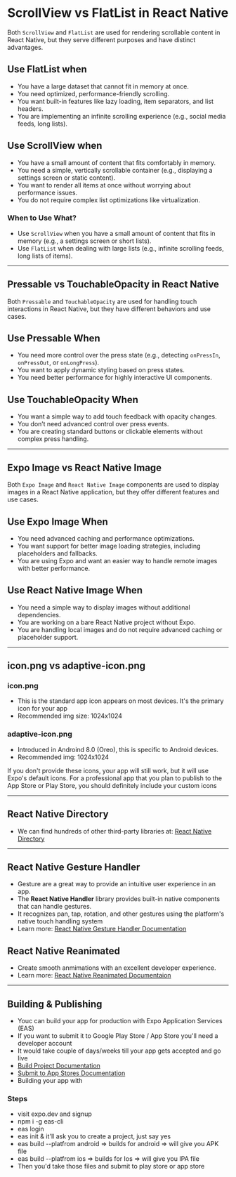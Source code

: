 # ScrollView vs FlatList in React Native

Both `ScrollView` and `FlatList` are used for rendering scrollable content in React Native, but they serve different purposes and have distinct advantages.

## Use FlatList when

- You have a large dataset that cannot fit in memory at once.
- You need optimized, performance-friendly scrolling.
- You want built-in features like lazy loading, item separators, and list headers.
- You are implementing an infinite scrolling experience (e.g., social media feeds, long lists).

## Use ScrollView when

- You have a small amount of content that fits comfortably in memory.
- You need a simple, vertically scrollable container (e.g., displaying a settings screen or static content).
- You want to render all items at once without worrying about performance issues.
- You do not require complex list optimizations like virtualization.

### When to Use What?

- Use `ScrollView` when you have a small amount of content that fits in memory (e.g., a settings screen or short lists).  
- Use `FlatList` when dealing with large lists (e.g., infinite scrolling feeds, long lists of items).  

---

## Pressable vs TouchableOpacity in React Native

Both `Pressable` and `TouchableOpacity` are used for handling touch interactions in React Native, but they have different behaviors and use cases.

## Use Pressable When

- You need more control over the press state (e.g., detecting `onPressIn`, `onPressOut`, or `onLongPress`).
- You want to apply dynamic styling based on press states.
- You need better performance for highly interactive UI components.

## Use TouchableOpacity When

- You want a simple way to add touch feedback with opacity changes.
- You don’t need advanced control over press events.
- You are creating standard buttons or clickable elements without complex press handling.

---

## Expo Image vs React Native Image

Both `Expo Image` and `React Native Image` components are used to display images in a React Native application, but they offer different features and use cases.

## Use Expo Image When

- You need advanced caching and performance optimizations.
- You want support for better image loading strategies, including placeholders and fallbacks.
- You are using Expo and want an easier way to handle remote images with better performance.

## Use React Native Image When

- You need a simple way to display images without additional dependencies.
- You are working on a bare React Native project without Expo.
- You are handling local images and do not require advanced caching or placeholder support.

---

## icon.png vs adaptive-icon.png

### icon.png

- This is the standard app icon appears on most devices. It's the primary icon for your app
- Recommended img size: 1024x1024

### adaptive-icon.png

- Introduced in Androind 8.0 (Oreo), this is specific to Android devices.
- Recommended img: 1024x1024

If you don't provide these icons, your app will still work, but it will use Expo's default icons. For a professional app that you plan to publish to the App Store or Play Store, you should definitely include your custom icons

---

## React Native Directory

- We can find hundreds of other third-party libraries at: [React Native Directory](https://reactnative.directory)

---

## React Native Gesture Handler

- Gesture are a great way to provide an intuitive user experience in an app.
- The **React Native Handler** library provides built-in native components that can handle gestures.
- It recognizes pan, tap, rotation, and other gestures using the platform's native touch handling system
- Learn more: [React Native Gesture Handler Documentation](<https://docs.swansion.com/react-native-gesture-handler/docs/>)

## React Native Reanimated

- Create smooth anmimations with an excellent developer experience.
- Learn more: [React Native Reanimated Documentaion](<https://docs.swansion.com/react-native-reanimated/>)

---

## Building & Publishing

- Youc can build your app for production with Expo Application Services (EAS)
- If you want to submit it to Google Play Store / App Store you'll need a developer account
- It would take couple of days/weeks till your app gets accepted and go live
- [Build Project Documentation](https://docs.expo.dev/deploy/build-project/)
- [Submit to App Stores Documentation](https://docs.expo.dev/deploy/submit-to-app-stores/)
- Building your app with

### Steps

- visit expo.dev and signup
- npm i -g eas-cli
- eas login
- eas init & it'll ask you to create a project, just say yes
- eas build --platfrom android => builds for android => will give you APK file
- eas build --platfrom ios => builds for Ios => will give you IPA file
- Then you'd take those files and submit to play store or app store
